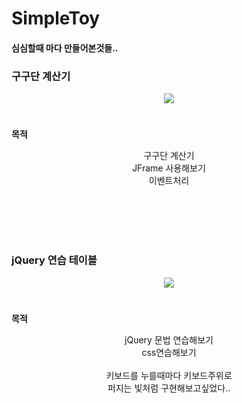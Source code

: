     

# SimpleToy
<h4>심심할때 마다 만들어본것들..</h4>

<h3> 구구단 계산기 </h3>


<p align="center">
<img src="https://user-images.githubusercontent.com/103496262/165903101-c2bfd330-42c9-47a4-b53a-3bb90046ee96.gif">
</p>

#
**목적**
<br>
<div align=center> 
	구구단 계산기<br>
	JFrame 사용해보기 <br>
	이벤트처리<br>
</div>

<br><br><br><br>
<h3> jQuery 연습 테이블 </h3>

<p align="center">
<img src="https://user-images.githubusercontent.com/103496262/165907815-c93fb450-6032-40d2-ad57-98b49e8fac8e.gif">
</p>

#
**목적**
<br>
<div align=center> 
	jQuery 문법 연습해보기<br>
	css연습해보기<br>
	<br>
	키보드를 누를때마다 키보드주위로<br>
	 퍼지는 빛처럼
	구현해보고싶었다..

</div>




